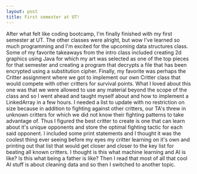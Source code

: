 ```yaml
---
layout: post
title: First semester at UT!
---
```


After what felt like coding bootcamp, I'm finally finished with my first semester at UT.
The other classes were alright, but wow I've learned so much programming and I'm excited for the upcoming data structures class. Some of my favorite takeaways from the intro class included creating 2d graphics using Java for which my art was selected as one of the top pieces for that semester and creating a program 
that decrypts a file that has been encrypted using a substitution cipher. Finally, my favorite was perhaps the Critter assignment where we got to implement our own Critter class that would compete with other critters for survival points. What I loved about this one was that we were allowed to use any material beyond the scope of the class and so I went ahead and taught myself about and how to implement a LinkedArray in a few hours. I needed a list to update with no restriction on size because in addition to 
fighting against other critters, our TA's threw in unknown critters for which we did not know their fighting patterns to take advantage of. Thus I figured the best 
critter to create is one that can learn about it's unique opponents and store the optimal fighting tactic for each said opponent. I included some print statements and I thought it was the coolest thing ever seeing before my eyes my critter learning on it's own and printing out that list that would get closer and closer to 
the key list for beating all known critters. I thought is this what machine learning and AI is like? Is this what being a father is like? Then I read that most of all that cool AI stuff is about cleaning data and so then I switched to another topic. 
